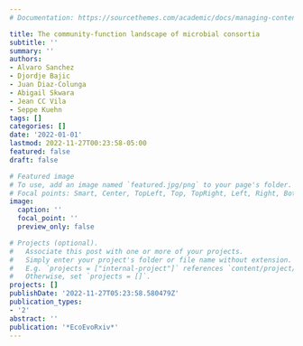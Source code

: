 ```yaml
---
# Documentation: https://sourcethemes.com/academic/docs/managing-content/

title: The community-function landscape of microbial consortia
subtitle: ''
summary: ''
authors:
- Alvaro Sanchez
- Djordje Bajic
- Juan Diaz-Colunga
- Abigail Skwara
- Jean CC Vila
- Seppe Kuehn
tags: []
categories: []
date: '2022-01-01'
lastmod: 2022-11-27T00:23:58-05:00
featured: false
draft: false

# Featured image
# To use, add an image named `featured.jpg/png` to your page's folder.
# Focal points: Smart, Center, TopLeft, Top, TopRight, Left, Right, BottomLeft, Bottom, BottomRight.
image:
  caption: ''
  focal_point: ''
  preview_only: false

# Projects (optional).
#   Associate this post with one or more of your projects.
#   Simply enter your project's folder or file name without extension.
#   E.g. `projects = ["internal-project"]` references `content/project/deep-learning/index.md`.
#   Otherwise, set `projects = []`.
projects: []
publishDate: '2022-11-27T05:23:58.580479Z'
publication_types:
- '2'
abstract: ''
publication: '*EcoEvoRxiv*'
---
```

